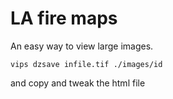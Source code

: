 # LA fire maps

An easy way to view large images.

```
vips dzsave infile.tif ./images/id
```

and copy and tweak the html file
